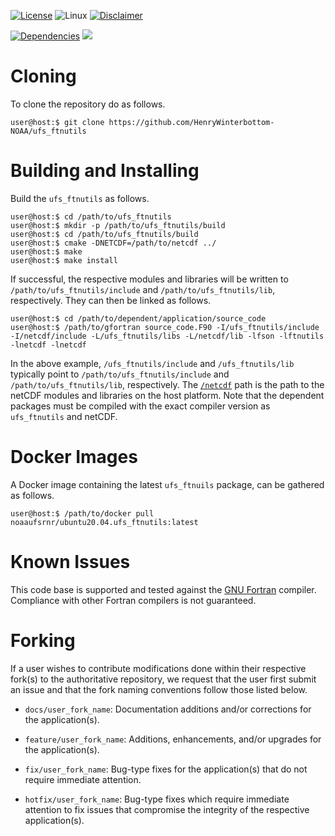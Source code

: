 [![License](https://img.shields.io/badge/License-LGPL_v2.1-black)](https://github.com/HenryWinterbottom-NOAA/ufs_pyutils/blob/develop/LICENSE)
![Linux](https://img.shields.io/badge/Linux-ubuntu%7Ccentos-lightgrey)
[![Disclaimer](https://img.shields.io/badge/Disclaimer-Disclaimer-yellow)](https://github.com/HenryWinterbottom/ufs_ftnutils/blob/develop/DISCLAIMER.md)

[![Dependencies](https://img.shields.io/badge/Dependencies-fson-orange)](https://github.com/josephalevin/fson)
[![](https://img.shields.io/badge/netCDF-orange)](https://github.com/Unidata)

# Cloning

To clone the repository do as follows.

~~~
user@host:$ git clone https://github.com/HenryWinterbottom-NOAA/ufs_ftnutils
~~~

# Building and Installing

Build the `ufs_ftnutils` as follows.

~~~
user@host:$ cd /path/to/ufs_ftnutils
user@host:$ mkdir -p /path/to/ufs_ftnutils/build
user@host:$ cd /path/to/ufs_ftnutils/build
user@host:$ cmake -DNETCDF=/path/to/netcdf ../
user@host:$ make
user@host:$ make install
~~~

If successful, the respective modules and libraries will be written to
`/path/to/ufs_ftnutils/include` and `/path/to/ufs_ftnutils/lib`,
respectively. They can then be linked as follows.

~~~
user@host:$ cd /path/to/dependent/application/source_code
user@host:$ /path/to/gfortran source_code.F90 -I/ufs_ftnutils/include -I/netcdf/include -L/ufs_ftnutils/libs -L/netcdf/lib -lfson -lftnutils -lnetcdf -lnetcdf 
~~~

In the above example, `/ufs_ftnutils/include` and `/ufs_ftnutils/lib`
typically point to `/path/to/ufs_ftnutils/include` and
`/path/to/ufs_ftnutils/lib`, respectively. The
[`/netcdf`](https://downloads.unidata.ucar.edu/netcdf/) path is the
path to the netCDF modules and libraries on the host platform. Note
that the dependent packages must be compiled with the exact compiler
version as `ufs_ftnutils` and netCDF.

# Docker Images

A Docker image containing the latest `ufs_ftnuils` package, can be
gathered as follows.

~~~
user@host:$ /path/to/docker pull noaaufsrnr/ubuntu20.04.ufs_ftnutils:latest
~~~

# Known Issues

This code base is supported and tested against the [GNU
Fortran](https://fortran-lang.org/learn/os_setup/install_gfortran/)
compiler. Compliance with other Fortran compilers is not guaranteed.

# Forking

If a user wishes to contribute modifications done within their
respective fork(s) to the authoritative repository, we request that
the user first submit an issue and that the fork naming conventions
follow those listed below.

- `docs/user_fork_name`: Documentation additions and/or corrections for the application(s).

- `feature/user_fork_name`: Additions, enhancements, and/or upgrades for the application(s).

- `fix/user_fork_name`: Bug-type fixes for the application(s) that do not require immediate attention.

- `hotfix/user_fork_name`: Bug-type fixes which require immediate attention to fix issues that compromise the integrity of the respective application(s).  